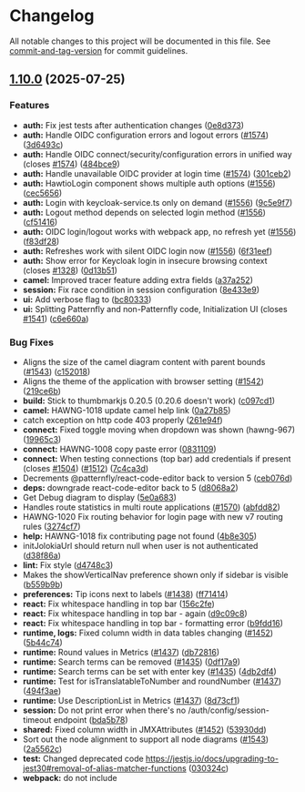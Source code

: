 # Changelog

All notable changes to this project will be documented in this file. See [commit-and-tag-version](https://github.com/absolute-version/commit-and-tag-version) for commit guidelines.

## [1.10.0](https://github.com/hawtio/hawtio-next/compare/v1.9.2...v1.10.0) (2025-07-25)


### Features

* **auth:** Fix jest tests after authentication changes ([0e8d373](https://github.com/hawtio/hawtio-next/commit/0e8d37326fa04afd6a2c93a08ec76d8da2a90171))
* **auth:** Handle OIDC configuration errors and logout errors ([#1574](https://github.com/hawtio/hawtio-next/issues/1574)) ([3d6493c](https://github.com/hawtio/hawtio-next/commit/3d6493c3592d816bac5020551f2c9d4ec1ff4311))
* **auth:** Handle OIDC connect/security/configuration errors in unified way (closes [#1574](https://github.com/hawtio/hawtio-next/issues/1574)) ([484bce9](https://github.com/hawtio/hawtio-next/commit/484bce9db7823df61f51251eb41f64e6efa29c3b))
* **auth:** Handle unavailable OIDC provider at login time ([#1574](https://github.com/hawtio/hawtio-next/issues/1574)) ([301ceb2](https://github.com/hawtio/hawtio-next/commit/301ceb24c53ba374ff8cf164033228a8b78db55a))
* **auth:** HawtioLogin component shows multiple auth options ([#1556](https://github.com/hawtio/hawtio-next/issues/1556)) ([cec5656](https://github.com/hawtio/hawtio-next/commit/cec5656f78e171a6fc2e683bddc2072353abde37))
* **auth:** Login with keycloak-service.ts only on demand ([#1556](https://github.com/hawtio/hawtio-next/issues/1556)) ([9c5e9f7](https://github.com/hawtio/hawtio-next/commit/9c5e9f770beac244c8e41942ed98758592f30eaa))
* **auth:** Logout method depends on selected login method ([#1556](https://github.com/hawtio/hawtio-next/issues/1556)) ([cf51416](https://github.com/hawtio/hawtio-next/commit/cf5141642509a82a83bcf8493d98e36d46c1faae))
* **auth:** OIDC login/logout works with webpack app, no refresh yet ([#1556](https://github.com/hawtio/hawtio-next/issues/1556)) ([f83df28](https://github.com/hawtio/hawtio-next/commit/f83df28f900b7ce55f6e105a3308ac11000ac7ff))
* **auth:** Refreshes work with silent OIDC login now ([#1556](https://github.com/hawtio/hawtio-next/issues/1556)) ([6f31eef](https://github.com/hawtio/hawtio-next/commit/6f31eefc6942b646f49cdcbb392160dcdcb580dc))
* **auth:** Show error for Keycloak login in insecure browsing context (closes [#1328](https://github.com/hawtio/hawtio-next/issues/1328)) ([0d13b51](https://github.com/hawtio/hawtio-next/commit/0d13b51b9d0ffeb70359de9290a2e7d5b2193898))
* **camel:** Improved tracer feature adding extra fields ([a37a252](https://github.com/hawtio/hawtio-next/commit/a37a2524c44419e9d97e475c2347fd1bd8cf26f9))
* **session:** Fix race condition in session configuration ([8e433e9](https://github.com/hawtio/hawtio-next/commit/8e433e973c89109ed939774143deccae1727e8a0))
* **ui:** Add verbose flag to <HawtioInitialization> ([bc80333](https://github.com/hawtio/hawtio-next/commit/bc80333e759f83ed17b62ecd2ab1a1401c008089))
* **ui:** Splitting Patternfly and non-Patternfly code, Initialization UI (closes [#1541](https://github.com/hawtio/hawtio-next/issues/1541)) ([c6e660a](https://github.com/hawtio/hawtio-next/commit/c6e660a0458561890fe8cad33f930cec755e0843))


### Bug Fixes

* Aligns the size of the camel diagram content with parent bounds ([#1543](https://github.com/hawtio/hawtio-next/issues/1543)) ([c152018](https://github.com/hawtio/hawtio-next/commit/c1520188b98c6fd2c14b518a46301a6c54de130a))
* Aligns the theme of the application with browser setting ([#1542](https://github.com/hawtio/hawtio-next/issues/1542)) ([219ce6b](https://github.com/hawtio/hawtio-next/commit/219ce6b0335da83704450fa268197f34f1a99090))
* **build:** Stick to thumbmarkjs 0.20.5 (0.20.6 doesn't work) ([c097cd1](https://github.com/hawtio/hawtio-next/commit/c097cd1f9e0515e85ea35756d502400b1e2d7877))
* **camel:** HAWNG-1018 update camel help link ([0a27b85](https://github.com/hawtio/hawtio-next/commit/0a27b8564cc6f80c3ec8bb34ef778fe92c619fee))
* catch exception on http code 403 properly ([261e94f](https://github.com/hawtio/hawtio-next/commit/261e94f3322285a196c787632af1f054b869ced9))
* **connect:** Fixed toggle moving when dropdown was shown (hawng-967) ([19965c3](https://github.com/hawtio/hawtio-next/commit/19965c33fbf4834f45b2ccbbf215be1fe1d44cfe))
* **connect:** HAWNG-1008 copy paste error ([0831109](https://github.com/hawtio/hawtio-next/commit/0831109d391bf26396a7b1b7b1b6c376a8e1189a))
* **connect:** When testing connections (top bar) add credentials if present (closes [#1504](https://github.com/hawtio/hawtio-next/issues/1504)) ([#1512](https://github.com/hawtio/hawtio-next/issues/1512)) ([7c4ca3d](https://github.com/hawtio/hawtio-next/commit/7c4ca3dc16dbf5506708f6347ad98ef1452908e7))
* Decrements @patternfly/react-code-editor back to version 5 ([ceb076d](https://github.com/hawtio/hawtio-next/commit/ceb076d8a3dd7a25a82bc9c106c62249b5dd2bd3))
* **deps:** downgrade react-code-editor back to 5 ([d8068a2](https://github.com/hawtio/hawtio-next/commit/d8068a250a6df365c1c52342da1139b68be3bfed))
* Get Debug diagram to display ([5e0a683](https://github.com/hawtio/hawtio-next/commit/5e0a6836d0499ff2441a50e1029c0664d402af4f))
* Handles route statistics in multi route applications ([#1570](https://github.com/hawtio/hawtio-next/issues/1570)) ([abfdd82](https://github.com/hawtio/hawtio-next/commit/abfdd82b0721f728edd21b47d0cc473e2e46392c))
* HAWNG-1020 Fix routing behavior for login page with new v7 routing rules ([3274cf7](https://github.com/hawtio/hawtio-next/commit/3274cf74018eb2e6b131e8ff27ccb4eca99e508d))
* **help:** HAWNG-1018 fix contributing page not found ([4b8e305](https://github.com/hawtio/hawtio-next/commit/4b8e30566c374353e4dbd82af21c6bba5174add6))
* initJolokiaUrl should return null when user is not authenticated ([d38f86a](https://github.com/hawtio/hawtio-next/commit/d38f86aa3e43deb1ab6fad573dfd6675a7c74203))
* **lint:** Fix style ([d4748c3](https://github.com/hawtio/hawtio-next/commit/d4748c33cfea7ff67a57d561413adfe11952e89b))
* Makes the showVerticalNav preference shown only if sidebar is visible ([b559b9b](https://github.com/hawtio/hawtio-next/commit/b559b9bb5485ed4258ca7d372b27df3ec9cd06f5))
* **preferences:** Tip icons next to labels ([#1438](https://github.com/hawtio/hawtio-next/issues/1438)) ([ff71414](https://github.com/hawtio/hawtio-next/commit/ff71414c5ea6469d6eb691aff7aaae134fd01241))
* **react:** Fix whitespace handling in top bar ([156c2fe](https://github.com/hawtio/hawtio-next/commit/156c2fe655cd749efa403f18811b486dbeccacb3))
* **react:** Fix whitespace handling in top bar - again ([d9c09c8](https://github.com/hawtio/hawtio-next/commit/d9c09c89a936927dc095427177a93ca60e5b961d))
* **react:** Fix whitespace handling in top bar - formatting error ([b9fdd16](https://github.com/hawtio/hawtio-next/commit/b9fdd1678e226b1ec5c4d5aff0a43fdaf4d8fae8))
* **runtime, logs:** Fixed column width in data tables changing ([#1452](https://github.com/hawtio/hawtio-next/issues/1452)) ([5b44c74](https://github.com/hawtio/hawtio-next/commit/5b44c741178c08c8fd71f7da9ad365ae5fac5daf))
* **runtime:** Round values in Metrics ([#1437](https://github.com/hawtio/hawtio-next/issues/1437)) ([db72816](https://github.com/hawtio/hawtio-next/commit/db72816ad08650a8b919a7b62effb7307e1105d3))
* **runtime:** Search terms can be removed ([#1435](https://github.com/hawtio/hawtio-next/issues/1435)) ([0df17a9](https://github.com/hawtio/hawtio-next/commit/0df17a902b7957da4c77e249611418297c2a8b19))
* **runtime:** Search terms can be set with enter key ([#1435](https://github.com/hawtio/hawtio-next/issues/1435)) ([4db2df4](https://github.com/hawtio/hawtio-next/commit/4db2df44abafd0a9e084869c2d87075a007a57d7))
* **runtime:** Test for isTranslatableToNumber and roundNumber ([#1437](https://github.com/hawtio/hawtio-next/issues/1437)) ([494f3ae](https://github.com/hawtio/hawtio-next/commit/494f3ae02465d6cb655d0caf1e7741b6d86e5006))
* **runtime:** Use DescriptionList in Metrics ([#1437](https://github.com/hawtio/hawtio-next/issues/1437)) ([8d73cf1](https://github.com/hawtio/hawtio-next/commit/8d73cf11bb21a705e46d2badb5a3b8ae16270be1))
* **session:** Do not print error when there's no /auth/config/session-timeout endpoint ([bda5b78](https://github.com/hawtio/hawtio-next/commit/bda5b78f1597ef695cb64285186b4a493611b547))
* **shared:** Fixed column width in JMXAttributes ([#1452](https://github.com/hawtio/hawtio-next/issues/1452)) ([53930dd](https://github.com/hawtio/hawtio-next/commit/53930dd32442c11362314819b77d5aa8d512b43b))
* Sort out the node alignment to support all node diagrams ([#1543](https://github.com/hawtio/hawtio-next/issues/1543)) ([2a5562c](https://github.com/hawtio/hawtio-next/commit/2a5562ccacc3b46222da1dd96150f997ff32774f))
* **test:** Changed deprecated code https://jestjs.io/docs/upgrading-to-jest30#removal-of-alias-matcher-functions ([030324c](https://github.com/hawtio/hawtio-next/commit/030324c9f8072c227470871551924efea0fd1670))
* **webpack:** do not include <script> for remoteEntry.js ([0f76974](https://github.com/hawtio/hawtio-next/commit/0f76974ac22fc837393b913295b1734d44c57ff4))

## [1.9.2](https://github.com/hawtio/hawtio-next/compare/v1.9.1...v1.9.2) (2025-03-31)


### Bug Fixes

* **camel, jmx, quartz:** Added independent scrolling to Tree View [#1380](https://github.com/hawtio/hawtio-next/issues/1380) ([35fb3ba](https://github.com/hawtio/hawtio-next/commit/35fb3ba5f7160bb9e3e009fcf6aa8faad99931b9))
* **camel,jmx:** fixed background for charts view ([859cbb5](https://github.com/hawtio/hawtio-next/commit/859cbb578239fdbab5db9c49edb0dc5befd16411)), closes [#1379](https://github.com/hawtio/hawtio-next/issues/1379)
* **camel:** default view should be Route Diagram ([6152638](https://github.com/hawtio/hawtio-next/commit/6152638634c74d757905746eda67874d0f421efe)), closes [#1378](https://github.com/hawtio/hawtio-next/issues/1378)
* **camel:** newly added endpoint not shown in the endpoints view ([9a41bdb](https://github.com/hawtio/hawtio-next/commit/9a41bdb7aed6e4d9904201bfbcbed53e7557dabd)), closes [#1409](https://github.com/hawtio/hawtio-next/issues/1409)
* **camel:** start/stop routes in Routes redirects to Route Diagram tab ([5178bc0](https://github.com/hawtio/hawtio-next/commit/5178bc03ef8d99a4676811a60624ff65973c7a28)), closes [#1409](https://github.com/hawtio/hawtio-next/issues/1409)
* **help:** Add help tabs for OIDC and Keycloak only if enabled (fixes [#1330](https://github.com/hawtio/hawtio-next/issues/1330)) ([bc798fa](https://github.com/hawtio/hawtio-next/commit/bc798fabc95cfde2553a2e25258adfcbb28ec3b8))
* **springboot-plugin:** Set background to PF5 style. ([#1412](https://github.com/hawtio/hawtio-next/issues/1412)) ([216de10](https://github.com/hawtio/hawtio-next/commit/216de10affe1e629a1e5095089d0814f1cac9328))

## [1.9.1](https://github.com/hawtio/hawtio-next/compare/v1.9.0...v1.9.1) (2025-03-14)


### Bug Fixes

* **camel:** update camel models to 4.8.5 and 4.10.2 ([ea251ee](https://github.com/hawtio/hawtio-next/commit/ea251ee50dd6adcc8573a9f19ae8af67a1f5d52d))

## [1.9.0](https://github.com/hawtio/hawtio-next/compare/v1.8.1...v1.9.0) (2025-03-11)


### Features

* **camel:** support Camel model 4.10 and drop 4.4 ([4d3d153](https://github.com/hawtio/hawtio-next/commit/4d3d153e45b0a0519c441c563f6a84b28f631e4c)), closes [#1367](https://github.com/hawtio/hawtio-next/issues/1367)


### Bug Fixes

* **jolokia:** stop Jolokia instance in JolokiaService.reset() (fixes [#1353](https://github.com/hawtio/hawtio-next/issues/1353)) ([475f30c](https://github.com/hawtio/hawtio-next/commit/475f30ce870a3d563571102d4441318d30a806a3))
* **shared:** fix handling null desc in jmx domain ([f0ca199](https://github.com/hawtio/hawtio-next/commit/f0ca199aa9e28f805b93baf63d57b4cf0a2644c4)), closes [#1349](https://github.com/hawtio/hawtio-next/issues/1349)

## [1.8.1](https://github.com/hawtio/hawtio-next/compare/v1.8.0...v1.8.1) (2025-01-28)

## [1.8.0](https://github.com/hawtio/hawtio-next/compare/v1.7.0...v1.8.0) (2025-01-09)


### Features

* **connect:** enable auto-connect based on preset connections from backend ([1b78eb9](https://github.com/hawtio/hawtio-next/commit/1b78eb9475b0a95dbf6f29e07739ef76dce81513)), closes [hawtio/hawtio#3731](https://github.com/hawtio/hawtio/issues/3731)
* **connect:** make primary tab auto-connect to the first preset connection ([2915289](https://github.com/hawtio/hawtio-next/commit/2915289b156f96287bfaa156332a632c1e2777c7)), closes [hawtio/hawtio#3731](https://github.com/hawtio/hawtio/issues/3731)


### Bug Fixes

* **connect:** 'con=' parameter should also accept connection name ([e3c2889](https://github.com/hawtio/hawtio-next/commit/e3c2889efc924f94d01558dc1ea224907308b86d)), closes [#1285](https://github.com/hawtio/hawtio-next/issues/1285)
* **connect:** better handling of preset-connections path ([39ed52d](https://github.com/hawtio/hawtio-next/commit/39ed52dcd87d26d4b4a2fdfda7b18038f4537f41))
* **console-status:** fix plugin name ([27f0a8d](https://github.com/hawtio/hawtio-next/commit/27f0a8d137389b1856ded74a2b9eb2228b72bd91))
* **console-status:** fix plugin title ([56dad14](https://github.com/hawtio/hawtio-next/commit/56dad14ddc166236bb25ebe5ca97a8e3a94da567))
* **quartz:** fail to fire triggers manually with exception "job does not exist" ([5f477ef](https://github.com/hawtio/hawtio-next/commit/5f477efcf804d98b4674fbd4770af4f9d1fa5704)), closes [#1049](https://github.com/hawtio/hawtio-next/issues/1049)

## [1.7.0](https://github.com/hawtio/hawtio-next/compare/v1.6.0...v1.7.0) (2024-12-20)


### Features

* **connect:** show Camel icon for Camel JBang in Discover ([9912567](https://github.com/hawtio/hawtio-next/commit/9912567a28b08d61047e4d0fc47c358c0a764ae8)), closes [hawtio/hawtio#3698](https://github.com/hawtio/hawtio/issues/3698)


### Bug Fixes

* **#303:** Show total exchanges instead of completed ([45c277d](https://github.com/hawtio/hawtio-next/commit/45c277d3ad6e6db7c4c262b00f2f8185731ec617)), closes [#303](https://github.com/hawtio/hawtio-next/issues/303)
* **AboutModal:** Add backgroung image to aboutModal ([af8ac3c](https://github.com/hawtio/hawtio-next/commit/af8ac3cde2c455936967d3145cdfb818836ae001)), closes [#1031](https://github.com/hawtio/hawtio-next/issues/1031)
* Add missing whitespace between links and text ([072a36f](https://github.com/hawtio/hawtio-next/commit/072a36f3933fed230fe29fa1337a3fb060ed5346))
* **Jolokia:** Support native Jolokia 2.1.x optimization mode (fixes [#3663](https://github.com/hawtio/hawtio-next/issues/3663)) ([#1221](https://github.com/hawtio/hawtio-next/issues/1221)) ([a7ec911](https://github.com/hawtio/hawtio-next/commit/a7ec9110ac7d24d573b02fa78a917afd82037530))
* **monaco:** Do not use CDN version of monaco-editor (fixes [#1186](https://github.com/hawtio/hawtio-next/issues/1186)) ([#1187](https://github.com/hawtio/hawtio-next/issues/1187)) ([f0805fa](https://github.com/hawtio/hawtio-next/commit/f0805fac3bbd82f147afe5c736a4998e0ac0b183))
* **routes-service:** Fetch always statistics from the context, because the stats from the route don't inlcude inflights ([66d126e](https://github.com/hawtio/hawtio-next/commit/66d126e61546bb96a40f1116344dce5d77e22108))
* **test:** downgrade @testing-library/react to fix test flakiness ([a64ae7f](https://github.com/hawtio/hawtio-next/commit/a64ae7fab9250650b404dc812ef2b284740d239a))

## [1.6.0](https://github.com/hawtio/hawtio-next/compare/v1.5.0...v1.6.0) (2024-10-21)


### Features

* Adds better error handling of workspace loading errors ([9b4c600](https://github.com/hawtio/hawtio-next/commit/9b4c600b5ab1f7311754fcf030d7f849fe8f591f))
* **routeDiagram:** Add IDs to the nodes ([459c59e](https://github.com/hawtio/hawtio-next/commit/459c59ede33adab109b5d88a8ce9fd630e78f96a))


### Bug Fixes

* **route-visualization:** edge shoudln't be displayed when stop is used ([e185cd7](https://github.com/hawtio/hawtio-next/commit/e185cd795a63dc350c10274ee3d15c670eccf193))
* Upgrades eslint to v9 and migrate to flat config [#870](https://github.com/hawtio/hawtio-next/issues/870) ([b6c6e5d](https://github.com/hawtio/hawtio-next/commit/b6c6e5de26df23678d730e8b44d7090e16637458))

## [1.5.0](https://github.com/hawtio/hawtio-next/compare/v1.4.0...v1.5.0) (2024-10-02)


### Features

* **camel:** update supported Camel models to 4.4.x and 4.8.x ([4662e74](https://github.com/hawtio/hawtio-next/commit/4662e7424c7efb330da70c50713293d5feb8a003)), closes [#1146](https://github.com/hawtio/hawtio-next/issues/1146)


### Bug Fixes

* **#1125:** Fix scenario with OIDC and remote, authenticated Jolokia agent ([#1126](https://github.com/hawtio/hawtio-next/issues/1126)) ([aadc600](https://github.com/hawtio/hawtio-next/commit/aadc600bbdad00190391e0d4f037537a27657f1e))
* **#635:** Ensure that promise's reject() is called in case of errors ([6fdc294](https://github.com/hawtio/hawtio-next/commit/6fdc2945a803efd74f5fa4630f7b7f895dedd682)), closes [#635](https://github.com/hawtio/hawtio-next/issues/635)
* **security:** Use X-Jolokia-Authorization with XSRF cookies ([d0455b8](https://github.com/hawtio/hawtio-next/commit/d0455b82588564fa565f89f779529e93287983a7))
* **security:** Use X-Jolokia-Authorization with XSRF cookies ([#1138](https://github.com/hawtio/hawtio-next/issues/1138)) ([13d1d85](https://github.com/hawtio/hawtio-next/commit/13d1d8561e1082678abd5107eb1514733f49fe7b))

## [1.4.0](https://github.com/hawtio/hawtio-next/compare/v1.3.0...v1.4.0) (2024-09-13)


### Features

* **RouteDiagram:** Proper visualisation of parallel processing of the multicast ([736cce6](https://github.com/hawtio/hawtio-next/commit/736cce6011ce53c7883b5ed220861829dd1c0e8c))


### Bug Fixes

* add warning for copying not working in insecure contexts ([bdc7f40](https://github.com/hawtio/hawtio-next/commit/bdc7f4078ccb61e50f04acdf039e8a4df67ee494))
* **CPU load:** Fix CPU load showing 0% in Runtime -> Metrics -> System ([ef87d11](https://github.com/hawtio/hawtio-next/commit/ef87d1158a58538b8a4226b98119d4132dd91b2d))
* **deps:** Upgrade to jolokia.js 2.1.7 (typescript, fetch(), no jquery) (closes [#1101](https://github.com/hawtio/hawtio-next/issues/1101)) ([#1111](https://github.com/hawtio/hawtio-next/issues/1111)) ([1658a7b](https://github.com/hawtio/hawtio-next/commit/1658a7b5efcf0bf21c3f27909fd0af21e807f3f1))
* Disable help for disabled plugins ([8c6f3c8](https://github.com/hawtio/hawtio-next/commit/8c6f3c8ed5f101bbf354f5772664db96dc960d94))
* fix format ([94256ee](https://github.com/hawtio/hawtio-next/commit/94256eefa82aef80984237df1c68399b35c239d6))
* **HAWNG-753:** tweak size of the Route Diagram to fill the screen ([5a61c15](https://github.com/hawtio/hawtio-next/commit/5a61c157c0bfe453b1b216666aabe38d5f5d30ea))
* **Quartz:** Remove actions= from the tittle of the cards ([c8c399c](https://github.com/hawtio/hawtio-next/commit/c8c399cb79d41ecd7c7fb354025577a5f170bce9)), closes [#1021](https://github.com/hawtio/hawtio-next/issues/1021)
* **shared:** fix jolokia unwindListResponse after superstruct upgrade ([db76323](https://github.com/hawtio/hawtio-next/commit/db7632313f87be03b71989cac656f1661a5db1dd))
* **shared:** Stop using jquery (for ajax and selection) (closes [#76](https://github.com/hawtio/hawtio-next/issues/76)) ([#1114](https://github.com/hawtio/hawtio-next/issues/1114)) ([f1809c5](https://github.com/hawtio/hawtio-next/commit/f1809c5bdcf51ac08f80f58f3714b194722f5371))
* **ui:** Fix UI inconsistencies ([6edb48b](https://github.com/hawtio/hawtio-next/commit/6edb48ba2ecaab85fa62b70c1de16930c5f3788e))

## [1.3.0](https://github.com/hawtio/hawtio-next/compare/v1.3.0-dev.2...v1.3.0) (2024-07-09)


### Features

* **camel-source:** Make Source editor editable when it's enabled in the CamelContext ([363c651](https://github.com/hawtio/hawtio-next/commit/363c6518ed99b487dff7b98be062ebb8263435b3))
* **Source:** Add warning about the route being editable ([75a6917](https://github.com/hawtio/hawtio-next/commit/75a6917636072f2dba5231ddb7fe9c014aab63e8))


### Bug Fixes

* **camel-plugin:** Catch the exception when formatting the message and throw error notification ([10a0599](https://github.com/hawtio/hawtio-next/commit/10a0599fef4aa2e752174c80d8f3a9ebd742367c))
* **charts:** fix incorrect memory conversions ([45e2117](https://github.com/hawtio/hawtio-next/commit/45e2117eaeec6b61470e30414da33fe5066719b5))
* **HawtioHeader:** Make header toolbar to be fullHeight to look better ([64bc183](https://github.com/hawtio/hawtio-next/commit/64bc183d00813c8eac7cd2d90d75f0ff7e984cb5))
* **Remote:** switch to Kebab style dropdown for remote connection as it was before PF5 upgrade. ([494ce95](https://github.com/hawtio/hawtio-next/commit/494ce9544b49bf229bbf8e3ab6e55cfd9fca63df))
* **tests:** Add @testing-library/dom dependency ([1a38317](https://github.com/hawtio/hawtio-next/commit/1a3831706ae2aa64c3357b315b252e23440c0691))

## [1.3.0-dev.2](https://github.com/hawtio/hawtio-next/compare/v1.3.0-dev.1...v1.3.0-dev.2) (2024-06-14)


### Bug Fixes

* **CamelIcon:** remove defaultProps ([d28acf4](https://github.com/hawtio/hawtio-next/commit/d28acf47705e55a91b4796ca87aaa9c8ed410536))
* **TableHeaders:** add aria-label to non-text table headers to avoid warnings ([c3140c1](https://github.com/hawtio/hawtio-next/commit/c3140c1fb2bf88c12244a747495554f53a05db97))

## [1.3.0-dev.1](https://github.com/hawtio/hawtio-next/compare/v1.3.0-dev.0...v1.3.0-dev.1) (2024-06-11)


### Features

* **shared,jmx:** support serialising long to string in JSON response from Jolokia ([83c71a1](https://github.com/hawtio/hawtio-next/commit/83c71a1c1077f2e74ffaa7e0a300059f4818a916)), closes [#292](https://github.com/hawtio/hawtio-next/issues/292)

## [1.3.0-dev.0](https://github.com/hawtio/hawtio-next/compare/v1.2.2...v1.3.0-dev.0) (2024-05-30)


### Features

* **connect:** Display "connection lost" toast only once. Fixes ([#705](https://github.com/hawtio/hawtio-next/issues/705)) ([#936](https://github.com/hawtio/hawtio-next/issues/936)) ([a25eeba](https://github.com/hawtio/hawtio-next/commit/a25eeba8458957f215d2a874efe69289a9b9416c))
* **connect:** Handle improved session management for proxy connections (hawtio/hawtio[#3178](https://github.com/hawtio/hawtio-next/issues/3178)) ([#948](https://github.com/hawtio/hawtio-next/issues/948)) ([e9b2628](https://github.com/hawtio/hawtio-next/commit/e9b26285a6f2554ae48703cb95cd28b94f3e3b8e))
* **connect:** Improve remote connections handling (closes [#906](https://github.com/hawtio/hawtio-next/issues/906)) ([#932](https://github.com/hawtio/hawtio-next/issues/932)) ([e8ad5b3](https://github.com/hawtio/hawtio-next/commit/e8ad5b3b379f91d1a6a79cbeeb5b225bb4ed7098))
* **pf5-upgrade:** update class names in the CSS files and some icons ([ed02d6a](https://github.com/hawtio/hawtio-next/commit/ed02d6a1f58b6651b5de67365cb876e96a28cc54))
* **pf5-upgrade:** Update onChange function signatures ([755212d](https://github.com/hawtio/hawtio-next/commit/755212d4f2aaa83cbc6972d035d61d3c0d7a3226))
* Upgrade to Patternfly5 ([0a51cd5](https://github.com/hawtio/hawtio-next/commit/0a51cd565d5cdc761bef606ea4c95484b8bad07b))


### Bug Fixes

* **#900:** Add missing aria-labels ([4f57205](https://github.com/hawtio/hawtio-next/commit/4f57205a76b5f3f5d3f5288d7ada6aab53fe07d5)), closes [#900](https://github.com/hawtio/hawtio-next/issues/900)
* **#905:** Polish the Trace view of the camel plugin ([fd7a488](https://github.com/hawtio/hawtio-next/commit/fd7a48846157baafb3a674f37dda25bc2dde7739)), closes [#905](https://github.com/hawtio/hawtio-next/issues/905)
* auth/config response should never cause errors ([3fa9053](https://github.com/hawtio/hawtio-next/commit/3fa9053ea638fbf84a49b519ce6bb4c2ab62f886))
* **camel:** getCamelVersions() to return correct camel model versions ([f7c0698](https://github.com/hawtio/hawtio-next/commit/f7c0698e99e00272fced681e1707abd894ede2f9))
* **connect:** add space after icon in connection status ([c92c87f](https://github.com/hawtio/hawtio-next/commit/c92c87f1760736d4c3e7259c343eba71a25eb342))
* **connect:** Disable "Connect" button in Discovery when in insecure context ([#947](https://github.com/hawtio/hawtio-next/issues/947)) ([45e32ec](https://github.com/hawtio/hawtio-next/commit/45e32ec0119c2ea7b39f8356da093494e4a8c9a0))
* **connect:** HAWNG-487 apply authentication throttling to connect login ([4203663](https://github.com/hawtio/hawtio-next/commit/4203663b1629f089895dc641858ce3703e7c7036))
* **connect:** Manage connections depending on "secure browsing context" (fixes [#832](https://github.com/hawtio/hawtio-next/issues/832)) ([#946](https://github.com/hawtio/hawtio-next/issues/946)) ([8c42118](https://github.com/hawtio/hawtio-next/commit/8c42118d35f0ab8af95b8d4585ef977463354e52))
* **jmx:** Handle MBeanInfo in Jolokia list() when there was error fetching the info (fixes [#902](https://github.com/hawtio/hawtio-next/issues/902)) ([4a4fcf5](https://github.com/hawtio/hawtio-next/commit/4a4fcf55b49a68a1d31e6bb607cc1a3395b3496d))
* **pf5-upgrade-PR:** incporporate requested PR changes, as fixing function signatures in the OperationForm and CamelPreferences ([f7f3f8b](https://github.com/hawtio/hawtio-next/commit/f7f3f8bbf29b8e52a160879eafe060c71acdc74c))
* **shared:** use MBeanInfoError from jolokia.js instead of custom error type ([de1c2f0](https://github.com/hawtio/hawtio-next/commit/de1c2f03aa6151ddc0e9c9b1a65d23fe5f82d358))
* **Source:** Use dynamic height instead of fixed height in pixels ([f6a72f1](https://github.com/hawtio/hawtio-next/commit/f6a72f18bc1476024d70685b7f963be5fd452373))
* **util/crypto:** type fingerprint to string ([062c784](https://github.com/hawtio/hawtio-next/commit/062c784bd080ca7d942da7625807cf3d7a780d1b))

## [1.2.2](https://github.com/hawtio/hawtio-next/compare/v1.2.1...v1.2.2) (2024-04-15)


### Bug Fixes

* **#852:** Make Attributes table sortable ([1d8c882](https://github.com/hawtio/hawtio-next/commit/1d8c882a4a09be027a060c62799b281a9a9f0a47)), closes [#852](https://github.com/hawtio/hawtio-next/issues/852)
* **Contexts:** fix [#845](https://github.com/hawtio/hawtio-next/issues/845) ([26df634](https://github.com/hawtio/hawtio-next/commit/26df6342d8faf2a641319c49d420dac1b0bd7bce))

## [1.2.1](https://github.com/hawtio/hawtio-next/compare/v1.2.0...v1.2.1) (2024-04-05)


### Bug Fixes

* **#809:** Remove unnecessary tooltips for Expand All/Collapse All ([77c8db1](https://github.com/hawtio/hawtio-next/commit/77c8db11fa60550a18b16ec4006f3e03dd74396c)), closes [#809](https://github.com/hawtio/hawtio-next/issues/809)
* **session:** Do not refresh session by clicking around session-expiration modal ([f353923](https://github.com/hawtio/hawtio-next/commit/f35392304bcdbd375a74a630af50dd30669a756a))
* **shared:** HAWNG-612 jmx tree should keep rendering even in presence of malformed mbeans ([3ee4368](https://github.com/hawtio/hawtio-next/commit/3ee436834ef83803e7e17875d4ef697dac782604))

## [1.2.0](https://github.com/hawtio/hawtio-next/compare/v1.1.2...v1.2.0) (2024-03-27)


### Features

* **session:** Add alert window when the session is about to expire. Closes [#822](https://github.com/hawtio/hawtio-next/issues/822) ([9650c01](https://github.com/hawtio/hawtio-next/commit/9650c0162a585f705a55ce81298bd7734ca97291))


### Bug Fixes

* **#827:** Translate primitive Java array types into readable names ([#829](https://github.com/hawtio/hawtio-next/issues/829)) ([eb57d1c](https://github.com/hawtio/hawtio-next/commit/eb57d1c12c9d8de345f1bec06d534330b8d04991)), closes [#827](https://github.com/hawtio/hawtio-next/issues/827)
* **api:** export AttributeTable from shared ([6068e1d](https://github.com/hawtio/hawtio-next/commit/6068e1da6b02f38f45283e8dc0ef987beda05fb9))
* Autofocus login form & allow submit with Enter ([2ff0b4e](https://github.com/hawtio/hawtio-next/commit/2ff0b4e90426e31018344fc301923dac2182f113))
* change code organization in ui/session ([f866b6b](https://github.com/hawtio/hawtio-next/commit/f866b6b3f3040fa054191e4ca8d0369a4402bb28))
* **ci:** fix e2e for hawtio-next for v4.x ([c58eeb7](https://github.com/hawtio/hawtio-next/commit/c58eeb70065d765f1ec10fee6fab5bc71847d86f))
* **ci:** run on correct port on localhost for quarkus & attach app logs ([19a7212](https://github.com/hawtio/hawtio-next/commit/19a7212e0d6c75b0a2401ed30ceaca67e8fbd94d))
* **ci:** use supported java versions for 4.x ([1623613](https://github.com/hawtio/hawtio-next/commit/162361372108f7db6eba784b2b486194e715956e))
* **CLUX-495:** Use TableComposable for attributes and refactor the Attribute modal ([bc9d463](https://github.com/hawtio/hawtio-next/commit/bc9d463540835f15e05342bf1848d6c57b152705))
* **deps:** pin victory libraries more comprehensively ([3ec453d](https://github.com/hawtio/hawtio-next/commit/3ec453dfd02865a05c43f9462e8ad116d6b3e39d))
* fix code style ([e220907](https://github.com/hawtio/hawtio-next/commit/e2209075bd0554bc04d65d3998c3927873211da0))
* **shared:** fix Attributes view not refreshed immediately for external plugins ([a75ffda](https://github.com/hawtio/hawtio-next/commit/a75ffda04a212b3618ca212e58401a7078ef4eec))

## [1.1.2](https://github.com/hawtio/hawtio-next/compare/v1.1.1...v1.1.2) (2024-03-15)


### Features

* **auth:** Do not log.info a login state ([9a29de8](https://github.com/hawtio/hawtio-next/commit/9a29de88b0aabcc1bf5ce9c5caeadd0fc16316eb))


### Bug Fixes

* **HAWNG-571:** Runtime/Threads UX changes ([07d7620](https://github.com/hawtio/hawtio-next/commit/07d7620fd403bb7df189deb386a58a1ba7dd5db3))
* **ui:** export HawtioLoadingPage as part of Hawtio API ([b3d5ff1](https://github.com/hawtio/hawtio-next/commit/b3d5ff1a4a9db3515bc57abbab94fd46a92b3e0e)), closes [hawtio/hawtio-online#387](https://github.com/hawtio/hawtio-online/issues/387)

## [1.1.1](https://github.com/hawtio/hawtio-next/compare/v1.1.0...v1.1.1) (2024-03-11)


### Bug Fixes

* **api:** export types from auth/user-serivce.ts ([8363283](https://github.com/hawtio/hawtio-next/commit/83632832f6b53ede63dcf5efef4ae7c69e66dccc))

## [1.1.0](https://github.com/hawtio/hawtio-next/compare/v1.0.7...v1.1.0) (2024-03-08)


### Features

* **auth:** Fix token refresh scenario ([b132958](https://github.com/hawtio/hawtio-next/commit/b1329584151fd89751b6a16d7731395d66bbfffc))
* **auth:** just mock oauth4webapi (it's ES module not working with jest) ([d8bbae2](https://github.com/hawtio/hawtio-next/commit/d8bbae21f96fe03e2bd662ee9c03efe34883d95a))
* **auth:** OIDC authentication works with server side support ([537ae18](https://github.com/hawtio/hawtio-next/commit/537ae180fe201faa55b6b405e9524647d9446cd1))
* **auth:** Remove unnecessary AbortController and use isLoading flag in less places ([3b85bfd](https://github.com/hawtio/hawtio-next/commit/3b85bfd698a39b7652a6e77dc229e01e5d2e4c95))
* **auth:** Working Azure OIDC authentication (work in progress, hardcoded config) ([99005f4](https://github.com/hawtio/hawtio-next/commit/99005f4dbce69ae318b69c0cd07e819de46c3bff))
* **camel:** upgrade Camel models to 4.0.4 and 4.4.0 ([eb04807](https://github.com/hawtio/hawtio-next/commit/eb04807eacb511d7a9d06b52e06ac0d04837b4c0)), closes [#800](https://github.com/hawtio/hawtio-next/issues/800)


### Bug Fixes

* **app:** plugin path should start with '/' ([7c2ccc7](https://github.com/hawtio/hawtio-next/commit/7c2ccc7e4e1a8ae0390cf42cf4b3d087ffa85306)), closes [hawtio/hawtio-operator#111](https://github.com/hawtio/hawtio-operator/issues/111)
* **HAWNG-514:** Change icons for Collapse and Expand to links ([be16ff4](https://github.com/hawtio/hawtio-next/commit/be16ff46a4f1501a6d48bf05c171422e5edbd20c))
* yarn dedupe to fix lint ([3721466](https://github.com/hawtio/hawtio-next/commit/372146603214a2c21eb3726d81435956b90f01fb))

## [1.0.7](https://github.com/hawtio/hawtio-next/compare/v1.0.6...v1.0.7) (2024-02-21)


### Bug Fixes

* **api:** expose each builtin plugin's entry point to the public API ([470a6cb](https://github.com/hawtio/hawtio-next/commit/470a6cbc867ba049838242b742286c46a44a234f)), closes [#788](https://github.com/hawtio/hawtio-next/issues/788)
* **core:** branding css cannot override PatternFly styles with :root selector ([db6e857](https://github.com/hawtio/hawtio-next/commit/db6e857a43e6f766cae9e335f9da72a98e169f62)), closes [#787](https://github.com/hawtio/hawtio-next/issues/787)
* **core:** cannot add productInfo to hawtconfig when about is absent ([47d7d15](https://github.com/hawtio/hawtio-next/commit/47d7d157d5514bc241ecf360947aa224c019092d)), closes [#715](https://github.com/hawtio/hawtio-next/issues/715)

## [1.0.6](https://github.com/hawtio/hawtio-next/compare/v1.0.5...v1.0.6) (2024-02-16)


### Bug Fixes

* **ui:** HAWNG-222 block login form based on 429 response Retry-After from /auth/login ([468d2ac](https://github.com/hawtio/hawtio-next/commit/468d2accd4f0a8bd9e333cc2e9a9debb099476e3))

## [1.0.5](https://github.com/hawtio/hawtio-next/compare/v1.0.4...v1.0.5) (2024-02-09)


### Bug Fixes

* **deps:** downgrade to @patternfly/react-charts 6.x and @patternfly/react-code-editor 4.x ([793a2f4](https://github.com/hawtio/hawtio-next/commit/793a2f4c3bb2f7f3be6865b7929a50f12a9d83fb))

## [1.0.4](https://github.com/hawtio/hawtio-next/compare/v1.0.3...v1.0.4) (2024-02-08)


### Bug Fixes

* **connect:** HAWNG-441 encrypt session storage ([8ecb827](https://github.com/hawtio/hawtio-next/commit/8ecb8275c5b8641142c6fb4f92043f58b357b13d))
* **connect:** HAWNG-474 make sure only http(s) is used for connection scheme ([97500b3](https://github.com/hawtio/hawtio-next/commit/97500b3960b5a05d8eaaa8358161ec39ea7f7cb4))

## [1.0.3](https://github.com/hawtio/hawtio-next/compare/v1.0.2...v1.0.3) (2023-12-21)


### Bug Fixes

* **core:** branding should be applied after loading plugins ([14e83cd](https://github.com/hawtio/hawtio-next/commit/14e83cdab7374873678e026b636c25259c9e7f64))

## [1.0.2](https://github.com/hawtio/hawtio-next/compare/v1.0.1...v1.0.2) (2023-12-20)


### Bug Fixes

* **core:** provide API for plugins to customise hawtconfig programmatically ([852d5e0](https://github.com/hawtio/hawtio-next/commit/852d5e0e946192ef7dbc196a69aecad8e0cabe7c))

## [1.0.1](https://github.com/hawtio/hawtio-next/compare/v1.0.0...v1.0.1) (2023-12-15)


### Bug Fixes

* **camel:** fix camel-model v4 version to 4.0.x lts ([e83d0d3](https://github.com/hawtio/hawtio-next/commit/e83d0d3624031db00beb4d68771d6ba6934330b0))

## [1.0.0](https://github.com/hawtio/hawtio-next/compare/v1.0.0-rc.0...v1.0.0) (2023-12-15)


### Bug Fixes

* add additional check for the redirect to prevent XSS ([d5e9b4b](https://github.com/hawtio/hawtio-next/commit/d5e9b4b929c3f3dd4f76ab64f70be729f3598896))
* **camelContext:** expand tree for routes, endpoints & components ([499e118](https://github.com/hawtio/hawtio-next/commit/499e1186960fa20b0fee9fbcf63408d77668b259))
* code formatting ([496eddd](https://github.com/hawtio/hawtio-next/commit/496edddce494a6ca0b313c7532a0119a0dc94764))

## [1.0.0-rc.0](https://github.com/hawtio/hawtio-next/compare/v0.9.2...v1.0.0-rc.0) (2023-11-29)


### Features

* **springboot-plugin:** Add Loggers tab with posibility to see,filter and customize loggers ([b8ba2cd](https://github.com/hawtio/hawtio-next/commit/b8ba2cd3b7a8829884e0406e3f3e2e4dcf9e2ea5))
* **springboot-plugin:** Add Trace view ([e1cf816](https://github.com/hawtio/hawtio-next/commit/e1cf816d125aab528f23291a42af88bb7187d7dd))
* **springboot-plugin:** Create empty plugin with Health,Loggers,Info,Trace pages ([37675ea](https://github.com/hawtio/hawtio-next/commit/37675ea7024c481671982f1dfcf75f04a75cec51))


### Bug Fixes

* **jmx,camel:** make Operations more robust on potential Jolokia max depth shortage error ([3ff43cc](https://github.com/hawtio/hawtio-next/commit/3ff43cc5299b3a2e8b3a11260f00e458168dd9f6))
* Moves code in useEffect into main body of component [#673](https://github.com/hawtio/hawtio-next/issues/673) ([1f54014](https://github.com/hawtio/hawtio-next/commit/1f5401472e838b1c38d97191303992cc0c5aa8e4))
* **stringSorter:** Use localeCompare in the stringSorter to prevent incorrect sorting when mixed case ([3bce079](https://github.com/hawtio/hawtio-next/commit/3bce07959c06f08f2883bc091cd803ee2f5d60ea))
* **ui:** sidebar plugin navitem doesn't get active when selected ([1c7608e](https://github.com/hawtio/hawtio-next/commit/1c7608eb0dffefb15b993d0afc58e7974fc1f42c))

## [0.9.2](https://github.com/hawtio/hawtio-next/compare/v0.9.1...v0.9.2) (2023-11-16)


### Bug Fixes

* **auth:** export useUser hook for external plugins ([308ce3f](https://github.com/hawtio/hawtio-next/commit/308ce3f5818d1c2bf03aa103ed7267d19177c5b3))
* **jmx,camel:** fix Operations tab crashes when used with Camel JBang ([3f66dd3](https://github.com/hawtio/hawtio-next/commit/3f66dd35c110be810fde96c0a117fdc7d1f8794a)), closes [#670](https://github.com/hawtio/hawtio-next/issues/670)

## [0.9.1](https://github.com/hawtio/hawtio-next/compare/v0.9.0...v0.9.1) (2023-11-15)


### Bug Fixes

* **camel:** debug breakpoint suspension doesn't work with Camel v4 ([784261f](https://github.com/hawtio/hawtio-next/commit/784261f6bddb75b148969142a505150e1648bd92)), closes [#666](https://github.com/hawtio/hawtio-next/issues/666)
* **camel:** reload breakpoints immediately after step in debug ([18170a8](https://github.com/hawtio/hawtio-next/commit/18170a854b481b1e231d69a35df6988c0136efa0))

## [0.9.0](https://github.com/hawtio/hawtio-next/compare/v0.8.0...v0.9.0) (2023-11-14)


### Features

* **connect:** add Discover tab - by Jolokia Discovery MBean ([0fb87dc](https://github.com/hawtio/hawtio-next/commit/0fb87dc30ed8adc0c4b707198935636da3b8b286))
* **connect:** support local JVM listing in Discover tab ([c0d2ba8](https://github.com/hawtio/hawtio-next/commit/c0d2ba8fbd8ce7af9ecc8e0233cc15d642cf4f91)), closes [#30](https://github.com/hawtio/hawtio-next/issues/30)
* **plugin:** add order option to Plugin API to allow controlling presentation order of plugins [#653](https://github.com/hawtio/hawtio-next/issues/653) ([14c0a89](https://github.com/hawtio/hawtio-next/commit/14c0a89749af345f2976880b40285e2fe3f4b5c7))


### Bug Fixes

* **camel,jmx:** fix Camel plugin should precede JMX ([51bb1a2](https://github.com/hawtio/hawtio-next/commit/51bb1a233a8b0b4214d67853c2b0603eeb06920d)), closes [#653](https://github.com/hawtio/hawtio-next/issues/653)

## [0.8.0](https://github.com/hawtio/hawtio-next/compare/v0.7.0...v0.8.0) (2023-11-07)


### Features

* **shared:** support different loading options for workspace via hawtconfig.json ([41acaab](https://github.com/hawtio/hawtio-next/commit/41acaabcf4566171d109a8735c28667017782463)), closes [#421](https://github.com/hawtio/hawtio-next/issues/421)


### Bug Fixes

* **camel:** apply options from preferences ([f5f5cb7](https://github.com/hawtio/hawtio-next/commit/f5f5cb73d53e0b6a199462186b9a058246b12a28)), closes [#409](https://github.com/hawtio/hawtio-next/issues/409)
* **camel:** apply showInflightCounter option from camel preferences ([1097233](https://github.com/hawtio/hawtio-next/commit/1097233d13ab5844756e489324b674ae72e0086a)), closes [#409](https://github.com/hawtio/hawtio-next/issues/409)

## [0.7.0](https://github.com/hawtio/hawtio-next/compare/v0.6.1...v0.7.0) (2023-10-30)


### Features

* **connect:** provide login form for connecting to authenticated remote jolokia ([8490f4f](https://github.com/hawtio/hawtio-next/commit/8490f4f5caddd774b728d1a59d29707f23c07d8e)), closes [#482](https://github.com/hawtio/hawtio-next/issues/482)
* **jmx:** support writing attributes for writable attributes (RW) ([2dab258](https://github.com/hawtio/hawtio-next/commit/2dab258c7054dba032486b6f83ce1a94527f2d89)), closes [#408](https://github.com/hawtio/hawtio-next/issues/408)
* **shared:** jolokiaService.list() to accept path for returning partial set of MBeans ([a31b682](https://github.com/hawtio/hawtio-next/commit/a31b682bef4530e2d0bb1b7096d661be4bf82c32)), closes [#447](https://github.com/hawtio/hawtio-next/issues/447) [hawtio/hawtio#2965](https://github.com/hawtio/hawtio/issues/2965) [hawtio/hawtio#2966](https://github.com/hawtio/hawtio/issues/2966)


### Bug Fixes

* Adds noconsole rule to guard against casual console.log msgs [#625](https://github.com/hawtio/hawtio-next/issues/625) ([50a83c4](https://github.com/hawtio/hawtio-next/commit/50a83c44b5ce1b14dfa492388770a2d18f772178))
* **connect:** change header hint from expandable section to popover ([87b6502](https://github.com/hawtio/hawtio-next/commit/87b650224bccb8b2e2c92220af9fc116379a3425))
* **connect:** reflect remote username for login user ([8d07d9d](https://github.com/hawtio/hawtio-next/commit/8d07d9d6bb3243bfd2b0624d5c94db2725dc8992))
* **connect:** rephrase and polish hint text for Connect plugin ([410a539](https://github.com/hawtio/hawtio-next/commit/410a539f2bfd72f91abe5dfe65eef588eee1d8ba)), closes [#490](https://github.com/hawtio/hawtio-next/issues/490)
* **connect:** Some link texts missing spaces inside sentences ([#630](https://github.com/hawtio/hawtio-next/issues/630)) ([4e6ac92](https://github.com/hawtio/hawtio-next/commit/4e6ac926b8eed27857c555ba8f1eafe4f872f1cc)), closes [#336](https://github.com/hawtio/hawtio-next/issues/336)
* **core:** getBasePath() to always return path without trailing slash '/' ([3d858a6](https://github.com/hawtio/hawtio-next/commit/3d858a6cdb39d171bba4a370f9b0bc6835ccf6b4))
* **jmx:** 'Copy Jolokia URL' in JMX Operations tab should provide full path including host origin ([21ec9eb](https://github.com/hawtio/hawtio-next/commit/21ec9eb2802df71c10d8bbc48bc303e05b1d86fc))
* **jmx:** provide full URL including origin for Jolokia URL in Attribute modal ([13373ed](https://github.com/hawtio/hawtio-next/commit/13373edd2788bc883d020211d3517f32ed41a7f5))
* **shared:** jolokia service list blocked in case of ajax error ([4963ed3](https://github.com/hawtio/hawtio-next/commit/4963ed332cafbb55277880ff2aea5de11a0efa4c))

## [0.6.1](https://github.com/hawtio/hawtio-next/compare/v0.6.0...v0.6.1) (2023-10-18)


### Bug Fixes

* **shared:** jolokia instance is created every time getJolokia() is invoked ([f77048f](https://github.com/hawtio/hawtio-next/commit/f77048f66589f40d5539e04b82b5a751fcec6d53))

## [0.6.0](https://github.com/hawtio/hawtio-next/compare/v0.5.2...v0.6.0) (2023-10-18)


### Features

* Splits HawtioLogin to allow for custom form [#594](https://github.com/hawtio/hawtio-next/issues/594) ([d3ade5d](https://github.com/hawtio/hawtio-next/commit/d3ade5dc99824da1a0abe4b94441e354c3c5a0e3))
* **ui:** HAWNG-11 enable showing app name in header title via hawtconfig.json ([18eb0a5](https://github.com/hawtio/hawtio-next/commit/18eb0a589c365e0ec59023f304c57746d81355c7))


### Bug Fixes

* Avoids circular dependencies while testing with jest [#594](https://github.com/hawtio/hawtio-next/issues/594) ([f9ee47d](https://github.com/hawtio/hawtio-next/commit/f9ee47d9ae3ada114540718c55c98c7c94b107df))
* **Example3:** Remote tooltips in order to avoid [#570](https://github.com/hawtio/hawtio-next/issues/570) ([5da01fd](https://github.com/hawtio/hawtio-next/commit/5da01fde6e270f70094480b4d94a880644a5aa9a))
* Fixes tests to properly observe the userService.isLogin state [#594](https://github.com/hawtio/hawtio-next/issues/594) ([a9cef9a](https://github.com/hawtio/hawtio-next/commit/a9cef9a3499f4d4b36d3cf8bff3e8c7dec689b1c))
* issues related to previous enhancement on HawtioLogin [#594](https://github.com/hawtio/hawtio-next/issues/594) ([4611be8](https://github.com/hawtio/hawtio-next/commit/4611be8e1eff2d7c3b55c6a178802ba1277bbafc))
* lint error for changelog ([6bcaec8](https://github.com/hawtio/hawtio-next/commit/6bcaec8ff813500ba243e75e408564e14747c723))
* Prevents JMX plugin from hanging on resolve [#594](https://github.com/hawtio/hawtio-next/issues/594) ([0234f8c](https://github.com/hawtio/hawtio-next/commit/0234f8c396ae369f9659537ff71a704dfb86959f))
* Ties services to userService to respect login state [#594](https://github.com/hawtio/hawtio-next/issues/594) ([839f565](https://github.com/hawtio/hawtio-next/commit/839f56531107431386ea994579919814781ed97d))

### [0.5.2](https://github.com/hawtio/hawtio-next/compare/v0.5.1...v0.5.2) (2023-10-06)


### Bug Fixes

* **camel:** getBreakpoints op for Camel BacklogDebugger changed between v3 and v4 ([8463006](https://github.com/hawtio/hawtio-next/commit/846300621bd4dd6c58a4dc8b6054792db136ea08))
* findDOMNode is deprecated in StrictMode. in Route/Endpoins tabs by using noWrap ([94e6dc3](https://github.com/hawtio/hawtio-next/commit/94e6dc3eb801725d33e933b6a0c5bceec9ffbd38))
